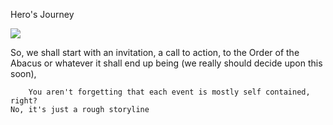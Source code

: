Hero's Journey

![](https://upload.wikimedia.org/wikipedia/commons/1/1b/Heroesjourney.svg)

So, we shall start with an invitation, a call to action, to the Order of the Abacus or whatever it shall end up being (we really should decide upon this soon), 

		You aren't forgetting that each event is mostly self contained, right?
	No, it's just a rough storyline